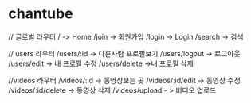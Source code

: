 # chantube 

// 글로벌 라우터
/ -> Home
/join -> 회원가입
/login -> Login
/search -> 검색


// users 라우터
/users/:id -> 다른사람 프로필보기
/users/logout -> 로그아웃
/users/edit -> 내 프로필 수정
/users/delete ->내 프로필 삭제

//videos 라우터
/videos/:id -> 동영상보는 곳
/videos/:id/edit -> 동영상 수정
/videos/:id/delete -> 동영상 삭제
/videos/upload - > 비디오 업로드


